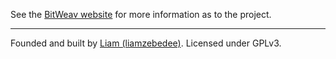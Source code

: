 See the [BitWeav website](http://bitweav.org/) for more information as to the project.

---

Founded and built by [Liam (liamzebedee)](http://liamz.co). Licensed under GPLv3.
